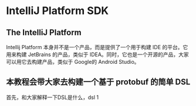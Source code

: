 # IntelliJ Platform SDK

## The IntelliJ Platform

 Intellij Platform 本身并不是一个产品，而是提供了一个用于构建 IDE 的平台。它用来构建 JetBrains 的产品，类似于 IDEA。同时，它也是一个开源的产品，大家可以用它去构建产品，类似于 Google的 Android Studio。

## 本教程会带大家去构建一个基于 protobuf 的简单 DSL

 首先，和大家解释一下DSL是什么，dsl 1
